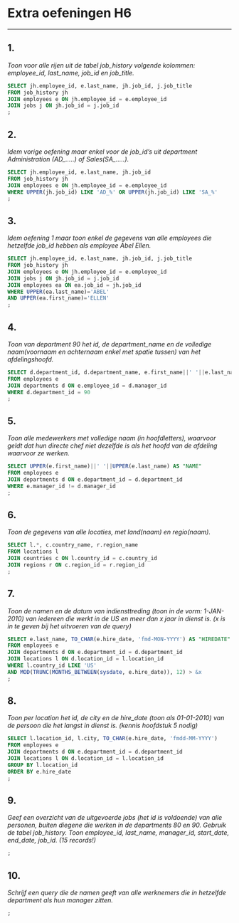 # Extra oefeningen H6
---
## 1.
*Toon voor alle rijen uit de tabel job_history volgende kolommen: employee_id, last_name, job_id en job_title.*

```sql
SELECT jh.employee_id, e.last_name, jh.job_id, j.job_title
FROM job_history jh
JOIN employees e ON jh.employee_id = e.employee_id
JOIN jobs j ON jh.job_id = j.job_id
;
```

## 2.
*Idem vorige oefening maar enkel voor de job_id’s uit department Administration (AD_.....) of Sales(SA_.....).*

```sql
SELECT jh.employee_id, e.last_name, jh.job_id
FROM job_history jh
JOIN employees e ON jh.employee_id = e.employee_id
WHERE UPPER(jh.job_id) LIKE 'AD_%' OR UPPER(jh.job_id) LIKE 'SA_%'
;
```

## 3.
*Idem oefening 1 maar toon enkel de gegevens van alle employees die hetzelfde job_id hebben als employee Abel Ellen.*

```sql
SELECT jh.employee_id, e.last_name, jh.job_id, j.job_title
FROM job_history jh
JOIN employees e ON jh.employee_id = e.employee_id
JOIN jobs j ON jh.job_id = j.job_id
JOIN employees ea ON ea.job_id = jh.job_id
WHERE UPPER(ea.last_name)='ABEL'
AND UPPER(ea.first_name)='ELLEN'
;
```

## 4.
*Toon van department 90 het id, de department_name en de volledige naam(voornaam en achternaam enkel met spatie tussen) van het afdelingshoofd.*

```sql
SELECT d.department_id, d.department_name, e.first_name||' '||e.last_name AS "AFDELINGSHOOFD"
FROM employees e
JOIN departments d ON e.employee_id = d.manager_id
WHERE d.department_id = 90
;
```

## 5.
*Toon alle medewerkers met volledige naam (in hoofdletters), waarvoor geldt dat hun directe chef niet dezelfde is als het hoofd van de afdeling waarvoor ze werken.*

```sql
SELECT UPPER(e.first_name)||' '||UPPER(e.last_name) AS "NAME"
FROM employees e
JOIN departments d ON e.department_id = d.department_id
WHERE e.manager_id != d.manager_id
;
```

## 6.
*Toon de gegevens van alle locaties, met land(naam) en regio(naam).*

```sql
SELECT l.*, c.country_name, r.region_name
FROM locations l
JOIN countries c ON l.country_id = c.country_id
JOIN regions r ON c.region_id = r.region_id
;
```

## 7.
*Toon de namen en de datum van indiensttreding (toon in de vorm: 1-JAN-2010) van iedereen die werkt in de US en meer dan x jaar in dienst is. (x is in te geven bij het uitvoeren van de query)*

```sql
SELECT e.last_name, TO_CHAR(e.hire_date, 'fmd-MON-YYYY') AS "HIREDATE"
FROM employees e
JOIN departments d ON e.department_id = d.department_id
JOIN locations l ON d.location_id = l.location_id
WHERE l.country_id LIKE 'US'
AND MOD(TRUNC(MONTHS_BETWEEN(sysdate, e.hire_date)), 12) > &x
;
```

## 8.
*Toon per location het id, de city en de hire_date (toon als 01-01-2010) van de persoon die het langst in dienst is. (kennis hoofdstuk 5 nodig)*

```sql
SELECT l.location_id, l.city, TO_CHAR(e.hire_date, 'fmdd-MM-YYYY')
FROM employees e
JOIN departments d ON e.department_id = d.department_id
JOIN locations l ON d.location_id = l.location_id
GROUP BY l.location_id
ORDER BY e.hire_date
;
```

## 9.
*Geef een overzicht van de uitgevoerde jobs (het id is voldoende) van alle personen, buiten diegene die werken in de departments 80 en 90. Gebruik de tabel job_history. Toon employee_id, last_name, manager_id, start_date, end_date, job_id. (15 records!)*

```sql
;
```

## 10.
*Schrijf een query die de namen geeft van alle werknemers die in hetzelfde department als hun manager zitten.*

```sql
;
```
